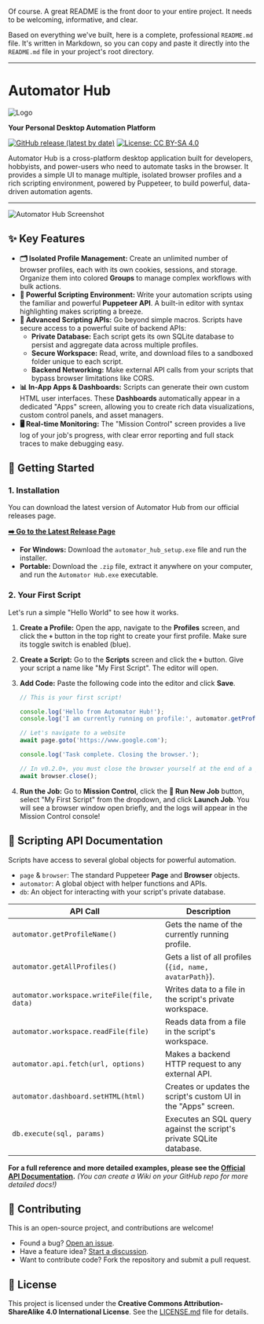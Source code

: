 Of course. A great README is the front door to your entire project. It needs to be welcoming, informative, and clear.

Based on everything we've built, here is a complete, professional `README.md` file. It's written in Markdown, so you can copy and paste it directly into the `README.md` file in your project's root directory.

---

# Automator Hub
![Logo](https://i.ibb.co/4gCFYhm0/logo.png)

**Your Personal Desktop Automation Platform**

[![GitHub release (latest by date)]([https://img.shields.io/github/v/release/malemsana/automator-hub?style=for-the-badge)](https://github.com/your-username/your-repo/releases/latest](https://github.com/malemsana/automator-hub/releases/latest))
[![License: CC BY-SA 4.0](https://img.shields.io/badge/License-CC%20BY--SA%204.0-lightgrey.svg?style=for-the-badge)](https://creativecommons.org/licenses/by-sa/4.0/)

Automator Hub is a cross-platform desktop application built for developers, hobbyists, and power-users who need to automate tasks in the browser. It provides a simple UI to manage multiple, isolated browser profiles and a rich scripting environment, powered by Puppeteer, to build powerful, data-driven automation agents.

---

![Automator Hub Screenshot](https://i.ibb.co/xtkHPrLv/profiles.png) 

## ✨ Key Features

*   **🗂️ Isolated Profile Management:** Create an unlimited number of browser profiles, each with its own cookies, sessions, and storage. Organize them into colored **Groups** to manage complex workflows with bulk actions.
*   **🤖 Powerful Scripting Environment:** Write your automation scripts using the familiar and powerful **Puppeteer API**. A built-in editor with syntax highlighting makes scripting a breeze.
*   **🚀 Advanced Scripting APIs:** Go beyond simple macros. Scripts have secure access to a powerful suite of backend APIs:
    *   **Private Database:** Each script gets its own SQLite database to persist and aggregate data across multiple profiles.
    *   **Secure Workspace:** Read, write, and download files to a sandboxed folder unique to each script.
    *   **Backend Networking:** Make external API calls from your scripts that bypass browser limitations like CORS.
*   **📊 In-App Apps & Dashboards:** Scripts can generate their own custom HTML user interfaces. These **Dashboards** automatically appear in a dedicated "Apps" screen, allowing you to create rich data visualizations, custom control panels, and asset managers.
*   **🖥️ Real-time Monitoring:** The "Mission Control" screen provides a live log of your job's progress, with clear error reporting and full stack traces to make debugging easy.

## 🚀 Getting Started

### 1. Installation

You can download the latest version of Automator Hub from our official releases page.

**[➡️ Go to the Latest Release Page](https://github.com/malemsana/automator-hub/releases/latest)**

*   **For Windows:** Download the `automator_hub_setup.exe` file and run the installer.
*   **Portable:** Download the `.zip` file, extract it anywhere on your computer, and run the `Automator Hub.exe` executable.

### 2. Your First Script

Let's run a simple "Hello World" to see how it works.

1.  **Create a Profile:** Open the app, navigate to the **Profiles** screen, and click the **`+`** button in the top right to create your first profile. Make sure its toggle switch is enabled (blue).

2.  **Create a Script:** Go to the **Scripts** screen and click the **`+`** button. Give your script a name like "My First Script". The editor will open.

3.  **Add Code:** Paste the following code into the editor and click **Save**.
    ```javascript
    // This is your first script!

    console.log('Hello from Automator Hub!');
    console.log('I am currently running on profile:', automator.getProfileName());

    // Let's navigate to a website
    await page.goto('https://www.google.com');

    console.log('Task complete. Closing the browser.');
    
    // In v0.2.0+, you must close the browser yourself at the end of a job.
    await browser.close();
    ```

4.  **Run the Job:** Go to **Mission Control**, click the **🚀 Run New Job** button, select "My First Script" from the dropdown, and click **Launch Job**. You will see a browser window open briefly, and the logs will appear in the Mission Control console!

## 📜 Scripting API Documentation

Scripts have access to several global objects for powerful automation.

*   `page` & `browser`: The standard Puppeteer **Page** and **Browser** objects.
*   `automator`: A global object with helper functions and APIs.
*   `db`: An object for interacting with your script's private database.

| API Call                                   | Description                                                                     |
| ------------------------------------------ | ------------------------------------------------------------------------------- |
| `automator.getProfileName()`               | Gets the name of the currently running profile.                                 |
| `automator.getAllProfiles()`               | Gets a list of all profiles (`{id, name, avatarPath}`).                         |
| `automator.workspace.writeFile(file, data)` | Writes data to a file in the script's private workspace.                        |
| `automator.workspace.readFile(file)`         | Reads data from a file in the script's workspace.                               |
| `automator.api.fetch(url, options)`        | Makes a backend HTTP request to any external API.                               |
| `automator.dashboard.setHTML(html)`          | Creates or updates the script's custom UI in the "Apps" screen.                 |
| `db.execute(sql, params)`                  | Executes an SQL query against the script's private SQLite database.             |

**For a full reference and more detailed examples, please see the [Official API Documentation](https://github.com/your-username/your-repo/wiki).** *(You can create a Wiki on your GitHub repo for more detailed docs!)*

## 🤝 Contributing

This is an open-source project, and contributions are welcome!

*   Found a bug? [Open an issue](https://github.com/malemsana/automator-hub/issues).
*   Have a feature idea? [Start a discussion](https://github.com/malemsana/automator-hub/discussions).
*   Want to contribute code? Fork the repository and submit a pull request.

## 📄 License

This project is licensed under the **Creative Commons Attribution-ShareAlike 4.0 International License**. See the [LICENSE.md](LICENSE.md) file for details.
